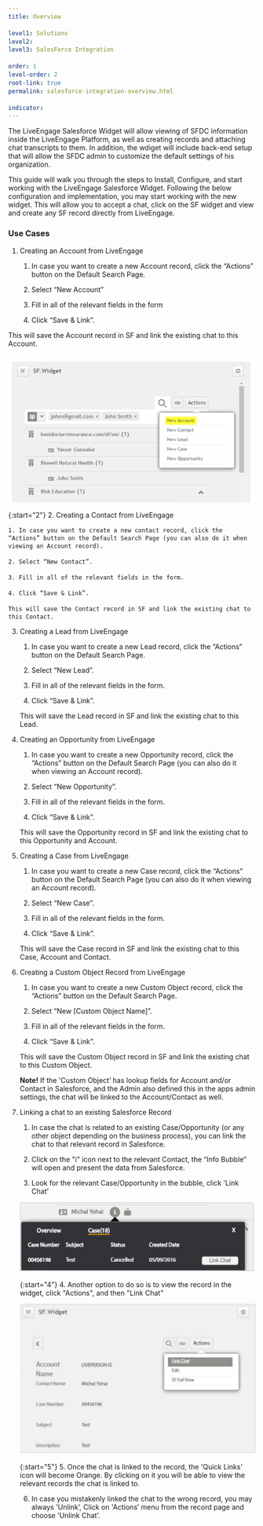 ```yaml
---
title: Overview

level1: Solutions
level2: 
level3: SalesForce Integration

order: 1
level-order: 2
root-link: true
permalink: salesforce-integration-overview.html

indicator:
---
```


The LiveEngage Salesforce Widget will allow viewing of SFDC information inside the LiveEngage Platform, as well as creating records and attaching chat transcripts to them. In addition, the wdiget will include back-end setup that will allow the SFDC admin to customize the default settings of his organization. 

This guide will walk you through the steps to Install, Configure, and start working with the LiveEngage Salesforce Widget. Following the below configuration and implementation, you may start working with the new widget. This will allow you to accept a chat, click on the SF widget and view and create any SF record directly from
LiveEngage.

### Use Cases

1. Creating an Account from LiveEngage 

	1. In case you want to create a new Account record, click the “Actions” button on the Default Search Page. 

	2. Select “New Account”

	3. Fill in all of the relevant fields in the form

	4. Click “Save & Link”.

This will save the Account record in SF and link the existing chat to this Account.

![NewAccount](img/newaccount.png)

{:start="2"}
2. Creating a Contact from LiveEngage

	1. In case you want to create a new contact record, click the “Actions” button on the Default Search Page (you can also do it when viewing an Account record).

	2. Select “New Contact”.

	3. Fill in all of the relevant fields in the form.

	4. Click “Save & Link”.

	This will save the Contact record in SF and link the existing chat to this Contact.

3. Creating a Lead from LiveEngage

	1. In case you want to create a new Lead record, click the “Actions” button on the Default Search Page. 

	2. Select “New Lead”.

	3. Fill in all of the relevant fields in the form.

	4. Click “Save & Link”.

	This will save the Lead record in SF and link the existing chat to this Lead.

4. Creating an Opportunity from LiveEngage

	1. In case you want to create a new Opportunity record, click the “Actions” button on the Default Search Page (you can also do it when viewing an Account record). 

	2. Select “New Opportunity”.

	3. Fill in all of the relevant fields in the form.

	4. Click “Save & Link”.

	This will save the Opportunity record in SF and link the existing chat to this Opportunity and Account.

5. Creating a Case from LiveEngage

	1. In case you want to create a new Case record, click the “Actions” button on the Default Search Page (you can also do it when viewing an Account record). 

	2. Select “New Case”.

	3. Fill in all of the relevant fields in the form.

	4. Click “Save & Link”.

	This will save the Case record in SF and link the existing chat to this Case, Account and Contact.

6. Creating a Custom Object Record from LiveEngage

	1. In case you want to create a new Custom Object record, click the “Actions” button on the Default Search Page. 

	2. Select “New [Custom Object Name]”.

	3. Fill in all of the relevant fields in the form.

	4. Click “Save & Link”.

	This will save the Custom Object record in SF and link the existing chat to this Custom Object.

	**Note!** If the 'Custom Object’ has lookup fields for Account and/or Contact in Salesforce, and the Admin also defined this in the apps admin settings, the chat will be linked to the Account/Contact as well. 

7. Linking a chat to an existing Salesforce Record

	1. In case the chat is related to an existing Case/Opportunity (or any other object depending on the business process), you can link the chat to that relevant record in Salesforce.

	2. Click on the "i" icon next to the relevant Contact, the “Info Bubble” will open and present the data from Salesforce.

	3. Look for the relevant Case/Opportunity in the bubble, click 'Link Chat’

	![IIcon](img/iicon.png)

	{:start="4"}
	4. Another option to do so is to view the record in the widget, click "Actions", and then "Link Chat"

	![LinkChat](img/linkchat.png)

	{:start="5"}
	5. Once the chat is linked to the record, the 'Quick Links’ icon will become Orange. By clicking on it you will be
	able to view the relevant records the chat is linked to.

	6. In case you mistakenly linked the chat to the wrong record, you may always 'Unlink’, Click on 'Actions’ menu from the record page and choose 'Unlink Chat’. 

